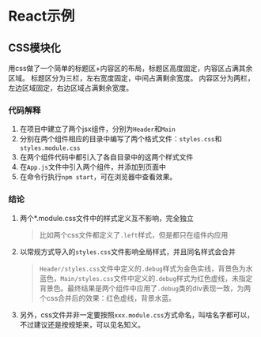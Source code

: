 # React示例

## CSS模块化

用css做了一个简单的标题区+内容区的布局，标题区高度固定，内容区占满其余区域。
标题区分为三栏，左右宽度固定，中间占满剩余宽度。
内容区分为两栏，左边区域固定，右边区域占满剩余宽度。

### 代码解释

1. 在项目中建立了两个jsx组件，分别为`Header`和`Main`
2. 分别在两个组件相应的目录中编写了两个格式文件：`styles.css`和`styles.module.css`
3. 在两个组件代码中都引入了各自目录中的这两个样式文件
4. 在`App.js`文件中引入两个组件，并添加到页面中
5. 在命令行执行`npm start`，可在浏览器中查看效果。

### 结论

1. 两个*.module.css文件中的样式定义互不影响，完全独立

   > 比如两个css文件都定义了`.left`样式，但是都只在组件内应用

2. 以常规方式导入的`styles.css`文件影响全局样式，并且同名样式会合并

   > `Header/styles.css`文件中定义的`.debug`样式为金色实线，背景色为水蓝色，`Main/styles.css`文件中定义的`.debug`样式为红色虚线，未指定背景色。最终结果是两个组件中应用了`.debug`类的div表现一致，为两个css合并后的效果：红色虚线，背景水蓝。

3. 另外，css文件并非一定要按照`xxx.module.css`方式命名，叫啥名字都可以，不过建议还是按规矩来，可以见名知义。